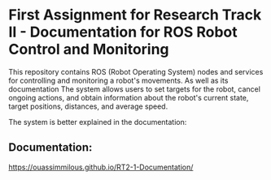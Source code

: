 # First Assignment for Research Track II - Documentation for ROS Robot Control and Monitoring

This repository contains ROS (Robot Operating System) nodes and services for controlling and monitoring a robot's movements. As well as its documentation The system allows users to set targets for the robot, cancel ongoing actions, and obtain information about the robot's current state, target positions, distances, and average speed.

The system is better explained in the documentation:

## Documentation:
https://ouassimmilous.github.io/RT2-1-Documentation/
